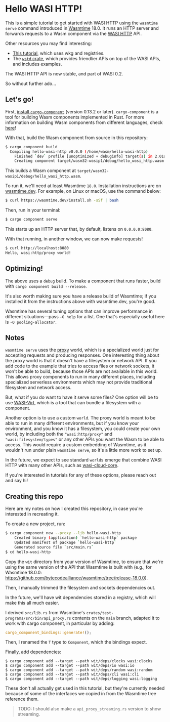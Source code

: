 # Hello WASI HTTP!

This is a simple tutorial to get started with WASI HTTP using the `wasmtime serve` command introduced in [Wasmtime] 18.0.
It runs an HTTP server and forwards requests to a Wasm component via the [WASI HTTP] API.

Other resources you may find interesting:
 - [This tutorial](https://github.com/yoshuawuyts/sample-wasi-http-rust/), which uses
   wkg and registries.
 - The [`wstd` crate](https://crates.io/crates/wstd), which provides friendlier APIs
   on top of the WASI APIs, and includes examples.

[Wasmtime]: https://wasmtime.dev
[WASI HTTP]: https://github.com/WebAssembly/wasi-http/

The WASI HTTP API is now stable, and part of WASI 0.2.

So without further ado...

## Let's go!

First, [install `cargo-component`](https://github.com/bytecodealliance/cargo-component#requirements) (version 0.13.2 or later). `cargo-component` is a tool for building Wasm components implemented in Rust. For more
information on building Wasm components from different languages, check [here]!

[here]: https://component-model.bytecodealliance.org/language-support.html

With that, build the Wasm component from source in this repository:
```sh
$ cargo component build
  Compiling hello-wasi-http v0.0.0 (/home/wasm/hello-wasi-http)
    Finished `dev` profile [unoptimized + debuginfo] target(s) in 2.01s
    Creating component target/wasm32-wasip1/debug/hello_wasi_http.wasm
```

This builds a Wasm component at `target/wasm32-wasip1/debug/hello_wasi_http.wasm`.

To run it, we'll need at least Wasmtime `18.0`. Installation instructions are on [wasmtime.dev]. For example, on Linux or macOS, use the command below:

```sh
$ curl https://wasmtime.dev/install.sh -sSf | bash
```

[wasmtime.dev]: https://wasmtime.dev/

Then, run in your terminal:
```sh
$ cargo component serve
```
This starts up an HTTP server that, by default, listens on `0.0.0.0:8080`.

With that running, in another window, we can now make requests!
```sh
$ curl http://localhost:8080
Hello, wasi:http/proxy world!
```

## Optimizing!

The above uses a `debug` build. To make a component that runs faster, build with `cargo component build --release`.

It's also worth making sure you have a release build of Wasmtime; if you installed it from the instructions above
with wasmtime.dev, you're good.

Wasmtime has several tuning options that can improve performance in different situations—pass `-O help` for a
list. One that's especially useful here is `-O pooling-allocator`.

## Notes

`wasmtime serve` uses the [proxy] world, which is a specialized world just for accepting requests and producing
responses. One interesting thing about the proxy world is that it doesn't have a filesystem or network API. If you add
code to the example that tries to access files or network sockets, it won't be able to build, because those APIs are
not available in this world. This allows proxy components to run in many different places, including specialized
serverless environments which may not provide traditional filesystem and network access.

But, what if you do want to have it serve some files? One option will be to use 
[WASI-Virt](https://github.com/bytecodealliance/WASI-Virt), which is a tool that can bundle a filesystem with a 
component.

Another option is to use a custom `world`. The proxy world is meant to be able to run in many different environments,
but if you know your environment, and you know it has a filesystem, you could create your own world, by including both
the `"wasi:http/proxy"` and `"wasi:filesystem/types"` or any other APIs you want the Wasm to be able to access. This
would require a custom embedding of Wasmtime, as it wouldn't run under plain `wasmtime serve`, so it's a little more
work to set up.

In the future, we expect to see standard `world`s emerge that combine WASI HTTP with many other APIs, such as
[wasi-cloud-core].

If you're interested in tutorials for any of these options, please reach out and say hi!

[proxy]: https://github.com/WebAssembly/wasi-http/blob/main/wit/proxy.wit
[wasi-cloud-core]: https://github.com/WebAssembly/wasi-cloud-core

## Creating this repo

Here are my notes on how I created this repository, in case you're interested in recreating it.

To create a new project, run:

```sh
$ cargo component new --proxy --lib hello-wasi-http
    Created binary (application) `hello-wasi-http` package
    Updated manifest of package `hello-wasi-http`
    Generated source file `src/main.rs`
$ cd hello-wasi-http
```

Copy the `wit` directory from your version of  Wasmtime, to ensure that we're using the same version of the API that
Wasmtime is built with (e.g., for Wasmtime 18.0.0: https://github.com/bytecodealliance/wasmtime/tree/release-18.0.0).

Then, I manually trimmed the filesystem and sockets dependencies out.

In the future, we'll have wit dependencies stored in a registry, which will make this all much easier.

I derived `src/lib.rs` from Wasmtime's `crates/test-programs/src/bin/api_proxy.rs` contents on the `main` branch,
adapted it to work with cargo component, in particular by adding:

```rust
cargo_component_bindings::generate!();
```

Then, I renamed the `T` type to `Component`, which the bindings expect.

Finally, add dependencies:
```
$ cargo component add --target --path wit/deps/clocks wasi:clocks
$ cargo component add --target --path wit/deps/io wasi:io
$ cargo component add --target --path wit/deps/random wasi:random
$ cargo component add --target --path wit/deps/cli wasi:cli
$ cargo component add --target --path wit/deps/logging wasi:logging
```

These don't all actually get used in this tutorial, but they're currently needed because of some of the interfaces we
copied in from the Wasmtime tree reference them.

> TODO: I should also make a `api_proxy_streaming.rs` version to show streaming.
